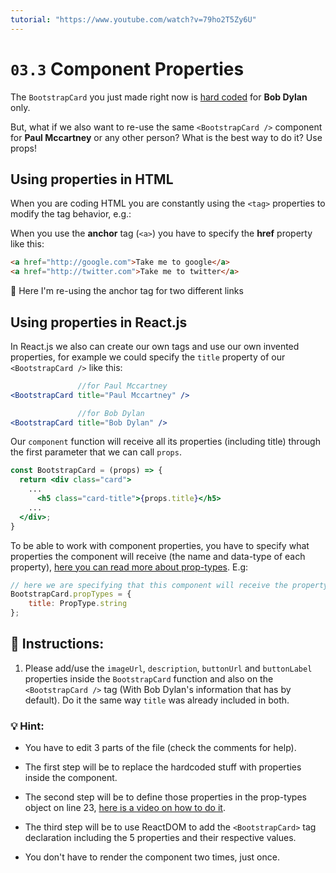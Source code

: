```yaml
---
tutorial: "https://www.youtube.com/watch?v=79ho2T5Zy6U"
---
```


# `03.3` Component Properties

The `BootstrapCard` you just made right now is [hard coded](https://www.youtube.com/watch?v=8AfUqg5pUQQ) for **Bob Dylan** only.

But, what if we also want to re-use the same `<BootstrapCard />` component for **Paul Mccartney** or any other person? What is the best way to do it? Use props!

## Using properties in HTML

When you are coding HTML you are constantly using the `<tag>` properties to modify the tag behavior, e.g.:

When you use the **anchor** tag (`<a>`) you have to specify the **href** property like this:

```html
<a href="http://google.com">Take me to google</a>
<a href="http://twitter.com">Take me to twitter</a>
```

:mag_right: Here I'm re-using the anchor tag for two different links

## Using properties in React.js

In React.js we also can create our own tags and use our own invented properties, for example we could specify the `title` property of our `<BootstrapCard />` like this:

```jsx
               //for Paul Mccartney
<BootstrapCard title="Paul Mccartney" />

               //for Bob Dylan
<BootstrapCard title="Bob Dylan" />
```

Our `component` function will receive all its properties (including title) through the first parameter that we can call `props`.

```jsx
const BootstrapCard = (props) => {
  return <div class="card">
    ...
      <h5 class="card-title">{props.title}</h5>
    ...
  </div>;
}
```

To be able to work with component properties, you have to specify what properties the component will receive (the name and data-type of each property), [here you can read more about prop-types](https://reactjs.org/docs/typechecking-with-proptypes.html). E.g:

```jsx
// here we are specifying that this component will receive the property "title" and it will be a string.
BootstrapCard.propTypes = {
	title: PropType.string
};
```

## :pencil: Instructions:

1. Please add/use the `imageUrl`, `description`, `buttonUrl` and `buttonLabel` properties inside the `BootstrapCard` function and also on the `<BootstrapCard />` tag (With Bob Dylan's information that has by default). Do it the same way `title` was already included in both.

### :bulb: Hint:

+ You have to edit 3 parts of the file (check the comments for help).

+ The first step will be to replace the hardcoded stuff with properties inside the component.

- The second step will be to define those properties in the prop-types object on line 23, [here is a video on how to do it](https://www.youtube.com/watch?v=oty7VGcXK44).

- The third step will be to use ReactDOM to add the `<BootstrapCard>` tag declaration including the 5 properties and their respective values.

- You don't have to render the component two times, just once.
